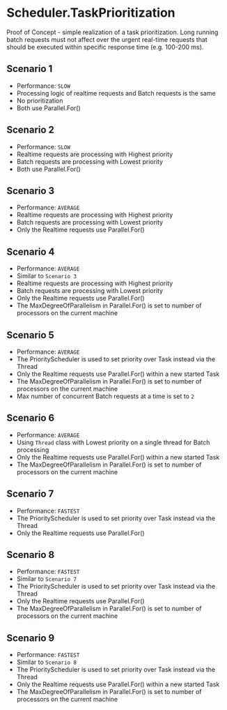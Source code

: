 # Scheduler.TaskPrioritization

Proof of Concept - simple realization of a task prioritization. Long running batch requests must not affect over the urgent real-time requests that should be executed within specific response time (e.g. 100-200 ms). 

## Scenario 1
* Performance: ``SLOW``
* Processing logic of realtime requests and Batch requests is the same
* No prioritization
* Both use Parallel.For()

## Scenario 2
* Performance: ``SLOW``
* Realtime requests are processing with Highest priority
* Batch requests are processing with Lowest priority
* Both use Parallel.For()

## Scenario 3
* Performance: ``AVERAGE``
* Realtime requests are processing with Highest priority
* Batch requests are processing with Lowest priority
* Only the Realtime requests use Parallel.For()

## Scenario 4
* Performance: ``AVERAGE``
* Similar to ``Scenario 3``
* Realtime requests are processing with Highest priority
* Batch requests are processing with Lowest priority
* Only the Realtime requests use Parallel.For()
* The MaxDegreeOfParallelism in Parallel.For() is set to number of processors on the current machine

## Scenario 5
* Performance: ``AVERAGE``
* The PriorityScheduler is used to set priority over Task instead via the Thread
* Only the Realtime requests use Parallel.For() within a new started Task
* The MaxDegreeOfParallelism in Parallel.For() is set to number of processors on the current machine
* Max number of concurrent Batch requests at a time is set to ``2``

## Scenario 6
* Performance: ``AVERAGE``
* Using ``Thread`` class with Lowest priority on a single thread for Batch processing
* Only the Realtime requests use Parallel.For() within a new started Task
* The MaxDegreeOfParallelism in Parallel.For() is set to number of processors on the current machine

## Scenario 7
* Performance: ``FASTEST``
* The PriorityScheduler is used to set priority over Task instead via the Thread
* Only the Realtime requests use Parallel.For()

## Scenario 8
* Performance: ``FASTEST``
* Similar to ``Scenario 7``
* The PriorityScheduler is used to set priority over Task instead via the Thread
* Only the Realtime requests use Parallel.For()
* The MaxDegreeOfParallelism in Parallel.For() is set to number of processors on the current machine

## Scenario 9
* Performance: ``FASTEST``
* Similar to ``Scenario 8``
* The PriorityScheduler is used to set priority over Task instead via the Thread
* Only the Realtime requests use Parallel.For() within a new started Task
* The MaxDegreeOfParallelism in Parallel.For() is set to number of processors on the current machine

